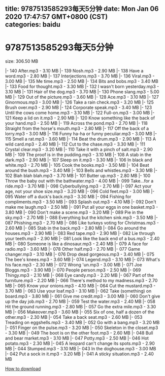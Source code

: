 
title: 9787513585293每天5分钟
date: Mon Jan 06 2020 17:47:57 GMT+0800 (CST)    
categories: baidu
---

# 9787513585293每天5分钟
size: 306.50 MB
 
 
|- 140 After.mp3 - 3.10 MB
|- 139 Nosh.mp3 - 2.90 MB
|- 138 Have a word.mp3 - 2.80 MB
|- 137 Interjections.mp3 - 3.70 MB
|- 136 Viral.mp3 - 3.00 MB
|- 135 Me time.mp3 - 2.50 MB
|- 134 Bits and bobs.mp3 - 3.40 MB
|- 133 Food for thought.mp3 - 3.30 MB
|- 132 I wasn't born yesterday.mp3 - 3.10 MB
|- 131 Hair of the dog.mp3 - 3.70 MB
|- 130 Phone slang.mp3 - 5.00 MB
|- 129 Out of the picture.mp3 - 3.60 MB
|- 128 Ace.mp3 - 3.10 MB
|- 127 Ginormous.mp3 - 3.00 MB
|- 126 Take a rain check.mp3 - 3.20 MB
|- 125 Brush over.mp3 - 2.90 MB
|- 124 Corporate speak.mp3 - 3.40 MB
|- 123 Until the cows come home.mp3 - 3.10 MB
|- 122 Full-on.mp3 - 3.00 MB
|- 121 Keep a lid on it.mp3 - 2.90 MB
|- 120 Know something like the back of your hand.mp3 - 2.50 MB
|- 119 Across the pond.mp3 - 2.70 MB
|- 118 Straight from the horse's mouth.mp3 - 2.80 MB
|- 117 Off the back of a lorry.mp3 - 3.00 MB
|- 116 Funny ha-ha or funny peculiar.mp3 - 3.00 MB
|- 115 Smell a rat.mp3 - 3.60 MB
|- 114 Beat the drum.mp3 - 2.90 MB
|- 113 A wild card.mp3 - 2.40 MB
|- 112 Cut to the chase.mp3 - 3.30 MB
|- 111 Crystal clear.mp3 - 3.20 MB
|- 110 Take it with a pinch of salt.mp3 - 2.90 MB
|- 109 The proof is in the pudding.mp3 - 3.10 MB
|- 108 A stab in the dark.mp3 - 2.90 MB
|- 107 Sleep on it.mp3 - 3.30 MB
|- 106 In black and white.mp3 - 2.70 MB
|- 105 Cook the books.mp3 - 3.50 MB
|- 104 Beat around the bush.mp3 - 3.40 MB
|- 103 Bells and whistles.mp3 - 3.30 MB
|- 102 Blah blah blah.mp3 - 3.70 MB
|- 101 Butter up.mp3 - 2.80 MB
|- 100 Throw the baby out with the bathwater.mp3 - 4.00 MB
|- 099 Take...for a ride.mp3 - 3.70 MB
|- 098 Cyberbullying.mp3 - 2.70 MB
|- 097 Act your age, not your shoe size.mp3 - 3.20 MB
|- 096 Cold feet.mp3 - 3.00 MB
|- 095 Water off a duck's back.mp3 - 3.30 MB
|- 094 Fishing for compliments.mp3 - 3.50 MB
|- 093 Splash out.mp3 - 4.10 MB
|- 092 Don't make me laugh.mp3 - 2.50 MB
|- 091 Put all your eggs in one basket.mp3 - 3.80 MB
|- 090 Don't make a scene.mp3 - 3.20 MB
|- 089 Pie in the sky.mp3 - 2.70 MB
|- 088 Everything but the kitchen sink.mp3 - 3.50 MB
|- 087 Phishing.mp3 - 2.70 MB
|- 086 Like turkeys voting for Christmas.mp3 - 2.60 MB
|- 085 Stab in the back.mp3 - 2.80 MB
|- 084 Go around the houses.mp3 - 2.90 MB
|- 083 Red tape.mp3 - 2.90 MB
|- 082 Lie through your teeth.mp3 - 2.90 MB
|- 081 Look like the back end of a bus.mp3 - 2.40 MB
|- 080 Someone is like a dinosaur.mp3 - 2.40 MB
|- 079 A face for radio.mp3 - 3.60 MB
|- 078 Other half.mp3 - 2.70 MB
|- 077 Game changer.mp3 - 3.10 MB
|- 076 Drop dead gorgeous.mp3 - 3.40 MB
|- 075 The bee's knees.mp3 - 3.60 MB
|- 074 Legend.mp3 - 3.10 MB
|- 073 What's his face.mp3 - 2.30 MB
|- 072 Wrong 'un.mp3 - 3.00 MB
|- 071 Joe Bloggs.mp3 - 3.90 MB
|- 070 People person.mp3 - 2.50 MB
|- 069 Thingy.mp3 - 2.10 MB
|- 068 Eye candy.mp3 - 2.20 MB
|- 067 Part of the furniture.mp3 - 2.20 MB
|- 066 There's method to my madness.mp3 - 2.70 MB
|- 065 Know your onions.mp3 - 4.10 MB
|- 064 Cut the mustard.mp3 - 3.70 MB
|- 063 Use your loaf.mp3 - 3.10 MB
|- 062 Take (something) on board.mp3 - 3.80 MB
|- 061 Give me credit.mp3 - 3.00 MB
|- 060 Don't give up the day job.mp3 - 2.70 MB
|- 059 Test the water.mp3 - 2.40 MB
|- 058 Hit the ground running.mp3 - 2.80 MB
|- 057 Go the extra mile.mp3 - 3.30 MB
|- 056 Makeover.mp3 - 3.60 MB
|- 055 Six of one, half a dozen of the other.mp3 - 2.30 MB
|- 054 Take a back seat.mp3 - 2.60 MB
|- 053 Treading on eggshells.mp3 - 3.40 MB
|- 052 Go with a bang.mp3 - 3.20 MB
|- 051 Finger on the pulse.mp3 - 3.20 MB
|- 050 Skeleton in the closet.mp3 - 3.30 MB
|- 049 The boot is on the other foot.mp3 - 2.60 MB
|- 048 Bull and bear market.mp3 - 3.10 MB
|- 047 Potty.mp3 - 2.50 MB
|- 046 Hot potato.mp3 - 2.30 MB
|- 045 A leopard can't change its spots.mp3 - 2.90 MB
|- 044 Stumped.mp3 - 3.10 MB
|- 043 In the doghouse.mp3 - 3.00 MB
|- 042 Put a sock in it.mp3 - 3.20 MB
|- 041 A sticky situation.mp3 - 2.40 MB

[How to download](https://bpcam.bemobtrk.com/go/2ceec3aa-1ca2-46d6-b9ff-aaa5c184517c?jno=2592)